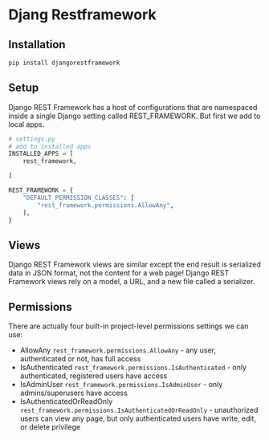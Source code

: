 # Djang Restframework

## Installation

```bash
pip install djangorestframework
```

## Setup

Django REST Framework has a host of configurations that are namespaced inside a single Django setting called
REST_FRAMEWORK.
But first we add to local apps.

```python
# settings.py
# add to installed apps
INSTALLED_APPS = [
    rest_framework,

]

REST_FRAMEWORK = {
    "DEFAULT_PERMISSION_CLASSES": [
        "rest_framework.permissions.AllowAny",
    ],
}

```

## Views

Django REST Framework views are similar except the end result is serialized data in JSON format, not
the content for a web page! Django REST Framework views rely on a model, a URL, and a new
file called a serializer.

## Permissions

There are actually four built-in project-level permissions settings we can use:

* AllowAny `rest_framework.permissions.AllowAny` - any user, authenticated or not, has full access
* IsAuthenticated `rest_framework.permissions.IsAuthenticated` - only authenticated, registered users have access
* IsAdminUser `rest_framework.permissions.IsAdminUser` - only admins/superusers have access
* IsAuthenticatedOrReadOnly `rest_framework.permissions.IsAuthenticatedOrReadOnly` - unauthorized users can view any
  page, but only authenticated users have write, edit, or
  delete privilege
